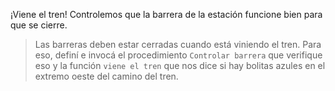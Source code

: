 <gs-toolbox toolbox-url="https://raw.githubusercontent.com/MumukiProject/mumuki-guia-gobstones-villa-mercedes/master/assets/toolbox_1586975765500.xml"></gs-toolbox>

<gs-attire attire-url="https://raw.githubusercontent.com/MumukiProject/mumuki-guia-gobstones-villa-mercedes/master/assets/attires/config_1586976167693.json"></gs-attire>

¡Viene el tren! Controlemos que la barrera de la estación funcione bien para que se cierre. 

> Las barreras deben estar cerradas cuando está viniendo el tren. Para eso, definí e invocá el procedimiento `Controlar barrera` que verifique eso y la función `viene el tren` que nos dice si hay bolitas azules en el extremo oeste del camino del tren.
